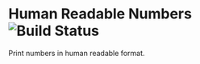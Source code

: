 # Human Readable Numbers ![Build Status](https://travis-ci.org/cerberus-ab/human-readable-numbers.svg?branch=master)
Print numbers in human readable format.
